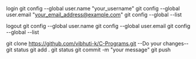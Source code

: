 login
git config --global user.name "your_username"
git config --global user.email "your_email_address@example.com"
git config --global --list

logout
git config --global user.name
git config --global user.email
git config --global --list


git clone https://github.com/vibhuti-k/C-Programs.git
--Do your changes--
git status
git add .
git status
git commit -m "your message"
git push